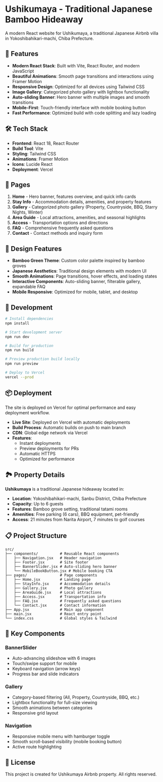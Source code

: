# Ushikumaya - Traditional Japanese Bamboo Hideaway

A modern React website for Ushikumaya, a traditional Japanese Airbnb villa in Yokoshibahikari-machi, Chiba Prefecture.

## 🚀 Features

- **Modern React Stack**: Built with Vite, React Router, and modern JavaScript
- **Beautiful Animations**: Smooth page transitions and interactions using Framer Motion
- **Responsive Design**: Optimized for all devices using Tailwind CSS
- **Image Gallery**: Categorized photo gallery with lightbox functionality
- **Auto-sliding Banner**: Hero banner with multiple images and smooth transitions
- **Mobile-First**: Touch-friendly interface with mobile booking button
- **Fast Performance**: Optimized build with code splitting and lazy loading

## 🛠 Tech Stack

- **Frontend**: React 18, React Router
- **Build Tool**: Vite
- **Styling**: Tailwind CSS
- **Animations**: Framer Motion
- **Icons**: Lucide React
- **Deployment**: Vercel

## 📱 Pages

1. **Home** - Hero banner, features overview, and quick info cards
2. **Stay Info** - Accommodation details, amenities, and property features
3. **Gallery** - Categorized photo gallery (Property, Countryside, BBQ, Starry Nights, Winter)
4. **Area Guide** - Local attractions, amenities, and seasonal highlights
5. **Access** - Transportation options and directions
6. **FAQ** - Comprehensive frequently asked questions
7. **Contact** - Contact methods and inquiry form

## 🎨 Design Features

- **Bamboo Green Theme**: Custom color palette inspired by bamboo groves
- **Japanese Aesthetics**: Traditional design elements with modern UI
- **Smooth Animations**: Page transitions, hover effects, and loading states
- **Interactive Components**: Auto-sliding banner, filterable gallery, expandable FAQ
- **Mobile Responsive**: Optimized for mobile, tablet, and desktop

## 🚀 Development

```bash
# Install dependencies
npm install

# Start development server
npm run dev

# Build for production
npm run build

# Preview production build locally
npm run preview

# Deploy to Vercel
vercel --prod
```

## 📦 Deployment

The site is deployed on Vercel for optimal performance and easy deployment workflow.

- **Live Site**: Deployed on Vercel with automatic deployments
- **Build Process**: Automatic builds on push to main branch
- **CDN**: Global edge network via Vercel
- **Features**: 
  - Instant deployments
  - Preview deployments for PRs
  - Automatic HTTPS
  - Optimized for performance

## 🏞 Property Details

**Ushikumaya** is a traditional Japanese hideaway located in:
- **Location**: Yokoshibahikari-machi, Sanbu District, Chiba Prefecture
- **Capacity**: Up to 6 guests
- **Features**: Bamboo grove setting, traditional tatami rooms
- **Amenities**: Free parking (6 cars), BBQ equipment, pet-friendly
- **Access**: 21 minutes from Narita Airport, 7 minutes to golf courses

## 📋 Project Structure

```
src/
├── components/          # Reusable React components
│   ├── Navigation.jsx   # Header navigation
│   ├── Footer.jsx       # Site footer
│   ├── BannerSlider.jsx # Auto-sliding hero banner
│   └── MobileBookButton.jsx # Mobile booking CTA
├── pages/               # Page components
│   ├── Home.jsx         # Landing page
│   ├── StayInfo.jsx     # Accommodation details
│   ├── Gallery.jsx      # Photo gallery
│   ├── AreaGuide.jsx    # Local attractions
│   ├── Access.jsx       # Transportation info
│   ├── FAQ.jsx          # Frequently asked questions
│   └── Contact.jsx      # Contact information
├── App.jsx              # Main app component
├── main.jsx             # React entry point
└── index.css            # Global styles & Tailwind
```

## 🎯 Key Components

### BannerSlider
- Auto-advancing slideshow with 6 images
- Touch/swipe support for mobile
- Keyboard navigation (arrow keys)
- Progress bar and slide indicators

### Gallery
- Category-based filtering (All, Property, Countryside, BBQ, etc.)
- Lightbox functionality for full-size viewing
- Smooth animations between categories
- Responsive grid layout

### Navigation
- Responsive mobile menu with hamburger toggle
- Smooth scroll-based visibility (mobile booking button)
- Active route highlighting

## 📄 License

This project is created for Ushikumaya Airbnb property. All rights reserved.